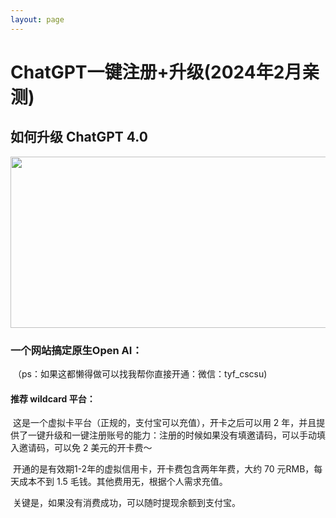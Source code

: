 ```yaml
---
layout: page
---
```


# **ChatGPT一键注册+升级(2024年2月亲测)**

## 如何升级 ChatGPT 4.0

<img src="https://tuloutu.github.io/_20240224201640.jpg" class="floatpic" width="623" height="274">

### 	一个网站搞定原生Open AI：

​		（ps：如果这都懒得做可以找我帮你直接开通：微信：tyf_cscsu)

#### 	     推荐 wildcard 平台：

​	        这是一个虚拟卡平台（正规的，支付宝可以充值），开卡之后可以用 2 年，并且提供了一键升级和一键注册账号的能力：注册的时候如果没有填邀请码，可以手动填入邀请码，可以免 2 美元的开卡费～

​                开通的是有效期1-2年的虚拟信用卡，开卡费包含两年年费，大约 70 元RMB，每天成本不到 1.5 毛钱。其他费用无，根据个人需求充值。

​                 关键是，如果没有消费成功，可以随时提现余额到支付宝。
